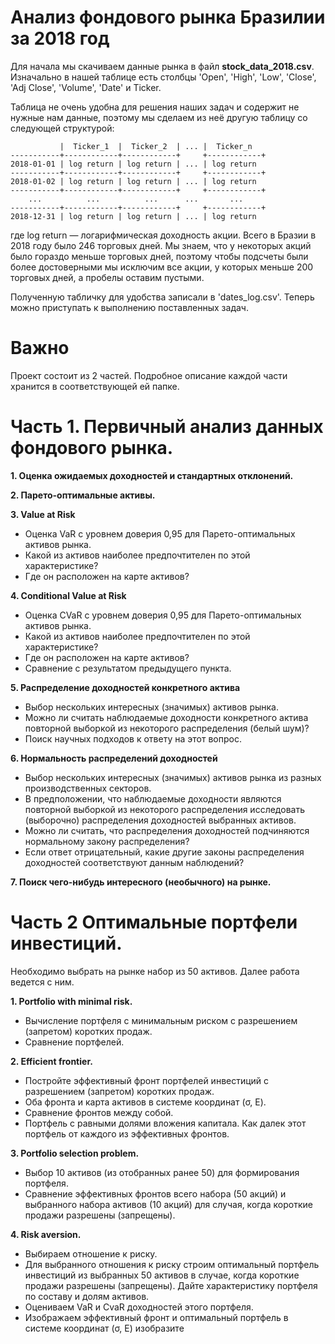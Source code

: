 # Анализ фондового рынка Бразилии за 2018 год
Для начала мы скачиваем данные рынка в файл <b>stock_data_2018.csv</b>. Изначально в нашей таблице есть столбцы 'Open', 'High', 'Low', 'Close', 'Adj Close', 'Volume', 'Date' и Ticker. 

Таблица не очень удобна для решения наших задач и содержит не нужные нам данные, поэтому мы сделаем из неё другую таблицу со следующей структурой:

               |  Ticker_1  |  Ticker_2  | ... |  Ticker_n
    -----------+------------+------------+     +------------+
    2018-01-01 | log return | log return | ... | log return 
    -----------+------------+------------+     +------------+
    2018-01-02 | log return | log return | ... | log return 
    -----------+------------+------------+     +------------+
        ...          ...          ...      ...       ...
    -----------+------------+------------+     +------------+
    2018-12-31 | log return | log return | ... | log return 

где log return — логарифмическая доходность акции. Всего в Бразии в 2018 году было 246 торговых дней. Мы знаем, что у некоторых акций было гораздо меньше торговых дней, поэтому чтобы подсчеты были более достоверными мы исключим все акции, у которых меньше 200 торговых дней, а пробелы оставим пустыми.

Полученную табличку для удобства записали в 'dates_log.csv'. Теперь можно приступать к выполнению поставленных задач.

# Важно

Проект состоит из 2 частей. Подробное описание каждой части хранится в соответствующей ей папке.

# Часть 1. Первичный анализ данных фондового рынка.

<b>1. Оценка ожидаемых доходностей и стандартных отклонений.</b>

<b>2. Парето-оптимальные активы.</b>

<b>3. Value at Risk</b>
- Оценка VaR с уровнем доверия 0,95 для Парето-оптимальных активов рынка.
- Какой из активов наиболее предпочтителен по этой характеристике?
- Где он расположен на карте активов?

<b>4. Conditional Value at Risk</b>
- Оценка CVaR с уровнем доверия 0,95 для Парето-оптимальных активов рынка.
- Какой из активов наиболее предпочтителен по этой характеристике?
- Где он расположен на карте активов?
- Сравнение с результатом предыдущего пункта.

<b>5. Распределение доходностей конкретного актива</b>
- Выбор нескольких интересных (значимых) активов рынка.
- Можно ли считать наблюдаемые доходности конкретного актива повторной выборкой из некоторого распределения (белый шум)?
- Поиск научных подходов к ответу на этот вопрос.

<b>6. Нормальность распределений доходностей</b>
- Выбор нескольких интересных (значимых) активов рынка из разных производственных секторов.
- В предположении, что наблюдаемые доходности являются повторной выборкой из некоторого распределения исследовать (выборочно) распределения доходностей выбранных активов.
- Можно ли считать, что распределения доходностей подчиняются нормальному закону распределения?
- Если ответ отрицательный, какие другие законы распределения доходностей соответствуют данным наблюдений?

<b>7. Поиск чего-нибудь интересного (необычного) на рынке.</b>

# Часть 2 Оптимальные портфели инвестиций.

Необходимо выбрать на рынке набор из 50 активов. Далее работа ведется с ним.

<b>1. Portfolio with minimal risk.</b>
- Вычисление портфеля с минимальным риском с разрешением (запретом) коротких продаж.
- Сравнение портфелей.

<b>2. Efficient frontier.</b>
- Постройте эффективный фронт портфелей инвестиций с разрешением (запретом) коротких продаж.
- Оба фронта и карта активов в системе координат (σ, E).
- Сравнение фронтов между собой.
- Портфель с равными долями вложения капитала. Как далек этот портфель от каждого из эффективных фронтов.

<b>3. Portfolio selection problem.</b>
- Выбор 10 активов (из отобранных ранее 50) для формирования портфеля.
- Сравнение эффективных фронтов всего набора (50 акций) и выбранного набора активов (10 акций) для случая, когда короткие продажи разрешены (запрещены).

<b>4. Risk aversion.</b>
- Выбираем отношение к риску.
- Для выбранного отношения к риску строим оптимальный портфель инвестиций из выбранных 50 активов в случае, когда короткие продажи разрешены (запрещены).
Дайте характеристику портфеля по составу и долям активов.
- Оцениваем VaR и CvaR доходностей этого портфеля.
- Изображаем эффективный фронт и оптимальный портфель в системе координат (σ, E) изобразите 
